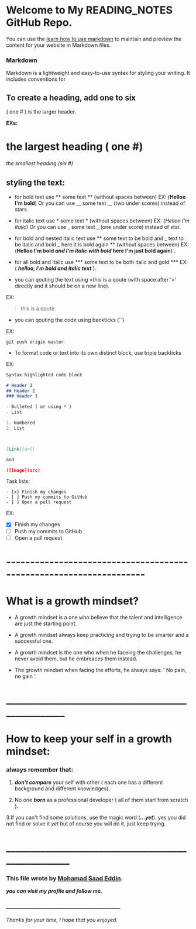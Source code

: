 # Welcome to My READING_NOTES  GitHub Repo.

You can use the [learn how to use markdown](https://github.com/MHD22/reading-notes/edit/gh-pages/index.md) to maintain and preview the content for your website in Markdown files.


### Markdown

Markdown is a lightweight and easy-to-use syntax for styling your writing. It includes conventions for


## To create a heading, add one to six # 
( one # ) is the larger header.

**EXs:**

# the largest heading ( one #) 
###### the smallest heading (six #)


## styling the text:
- for bold text use ** some text ** (without spaces between) EX: (**Helloo I'm bold**)   Or you can use __ some text __ (two under scores) instead of stars.

- for italic text use * some text * (without spaces between) EX: (*Helloo I'm italic*)   Or you can use _ some text _ (one under score) instead of star.

- for bold and nested italic text use ** some text to be bold and _ text to be italic and bold _ here it is bold again ** (without spaces between) EX: (**Helloo I'm bold _and I'm italic with bold_ here I'm just bold again**) .

- for all bold and italic use *** some text to be both italic and gold *** EX: ( ***helloo, I'm bold and italic text*** ).

- you can qouting the text using >this is a qoute (with space after '>' directly and it should be on a new line).

EX:

> this is a qoute.

- you can qouting the code using backticks (``)  

EX: 

` git push origin master `

- To format code or text into its own distinct block, use triple backticks

EX:

```markdown
Syntax highlighted code block

# Header 1
## Header 2
### Header 3

- Bulleted ( or using * )
- List

1. Numbered
2. List



[Link](url)

and 

![Image](src)
```
Task lists:
```
- [x] Finish my changes
- [ ] Push my commits to GitHub
- [ ] Open a pull request
```
EX:

- [x] Finish my changes
- [ ] Push my commits to GitHub
- [ ] Open a pull request

# -------------------------------------------------------------------

# What is a growth mindset?

- A growth mindset is a one who believe that the talent and intelligence are just the starting point.

- A growth mindset always keep practicing and trying to be smarter and a successful one.

- A growth mindset is the one who when he faceing the challenges, he never avoid them, but he embreaces them instead.

- The growth mindset when facing the efforts, he always says: ' No pain, no gain '.

# _________________________________________________


# How to keep your self in a growth mindset:

### always remember that:

1. ***don't compare*** your self with other ( each one has a different background and different knowledges).

2. No one ***born*** as a professional developer ( all of them start from scratch ).

3.If you can't find some solutions, use the magic word (***...yet***). yes you did not find or solve it *yet* but of course you will do it, just keep trying.

# __________________________________________________





### This file wrote by [Mohamad Saad Eddin](https://github.com/MHD22).
***you can visit my profile and follow me.***
### ________________________________________


###### Thanks for your time, I hope that you enjoyed.

